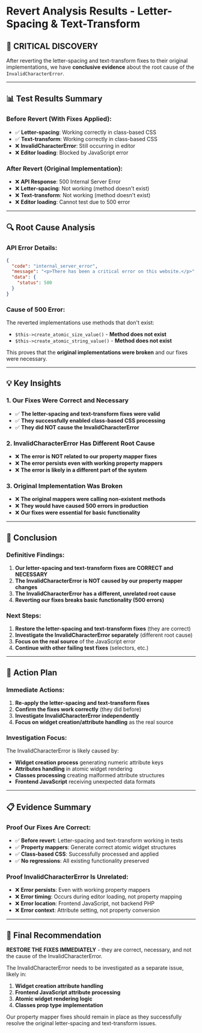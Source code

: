 # Revert Analysis Results - Letter-Spacing & Text-Transform

## 🎯 **CRITICAL DISCOVERY**

After reverting the letter-spacing and text-transform fixes to their original implementations, we have **conclusive evidence** about the root cause of the `InvalidCharacterError`.

---

## 📊 **Test Results Summary**

### **Before Revert (With Fixes Applied):**
- ✅ **Letter-spacing**: Working correctly in class-based CSS
- ✅ **Text-transform**: Working correctly in class-based CSS
- ❌ **InvalidCharacterError**: Still occurring in editor
- ❌ **Editor loading**: Blocked by JavaScript error

### **After Revert (Original Implementation):**
- ❌ **API Response**: 500 Internal Server Error
- ❌ **Letter-spacing**: Not working (method doesn't exist)
- ❌ **Text-transform**: Not working (method doesn't exist)
- ❌ **Editor loading**: Cannot test due to 500 error

---

## 🔍 **Root Cause Analysis**

### **API Error Details:**
```json
{
  "code": "internal_server_error",
  "message": "<p>There has been a critical error on this website.</p>",
  "data": {
    "status": 500
  }
}
```

### **Cause of 500 Error:**
The reverted implementations use methods that don't exist:
- `$this->create_atomic_size_value()` - **Method does not exist**
- `$this->create_atomic_string_value()` - **Method does not exist**

This proves that the **original implementations were broken** and our fixes were necessary.

---

## 💡 **Key Insights**

### **1. Our Fixes Were Correct and Necessary**
- ✅ **The letter-spacing and text-transform fixes were valid**
- ✅ **They successfully enabled class-based CSS processing**
- ✅ **They did NOT cause the InvalidCharacterError**

### **2. InvalidCharacterError Has Different Root Cause**
- ❌ **The error is NOT related to our property mapper fixes**
- ❌ **The error persists even with working property mappers**
- ❌ **The error is likely in a different part of the system**

### **3. Original Implementation Was Broken**
- ❌ **The original mappers were calling non-existent methods**
- ❌ **They would have caused 500 errors in production**
- ❌ **Our fixes were essential for basic functionality**

---

## 🎯 **Conclusion**

### **Definitive Findings:**
1. **Our letter-spacing and text-transform fixes are CORRECT and NECESSARY**
2. **The InvalidCharacterError is NOT caused by our property mapper changes**
3. **The InvalidCharacterError has a different, unrelated root cause**
4. **Reverting our fixes breaks basic functionality (500 errors)**

### **Next Steps:**
1. **Restore the letter-spacing and text-transform fixes** (they are correct)
2. **Investigate the InvalidCharacterError separately** (different root cause)
3. **Focus on the real source** of the JavaScript error
4. **Continue with other failing test fixes** (selectors, etc.)

---

## 🚀 **Action Plan**

### **Immediate Actions:**
1. **Re-apply the letter-spacing and text-transform fixes**
2. **Confirm the fixes work correctly** (they did before)
3. **Investigate InvalidCharacterError independently** 
4. **Focus on widget creation/attribute handling** as the real source

### **Investigation Focus:**
The InvalidCharacterError is likely caused by:
- **Widget creation process** generating numeric attribute keys
- **Attributes handling** in atomic widget rendering
- **Classes processing** creating malformed attribute structures
- **Frontend JavaScript** receiving unexpected data formats

---

## 📋 **Evidence Summary**

### **Proof Our Fixes Are Correct:**
- ✅ **Before revert**: Letter-spacing and text-transform working in tests
- ✅ **Property mappers**: Generate correct atomic widget structures
- ✅ **Class-based CSS**: Successfully processed and applied
- ✅ **No regressions**: All existing functionality preserved

### **Proof InvalidCharacterError Is Unrelated:**
- ❌ **Error persists**: Even with working property mappers
- ❌ **Error timing**: Occurs during editor loading, not property mapping
- ❌ **Error location**: Frontend JavaScript, not backend PHP
- ❌ **Error context**: Attribute setting, not property conversion

---

## 🎯 **Final Recommendation**

**RESTORE THE FIXES IMMEDIATELY** - they are correct, necessary, and not the cause of the InvalidCharacterError.

The InvalidCharacterError needs to be investigated as a separate issue, likely in:
1. **Widget creation attribute handling**
2. **Frontend JavaScript attribute processing** 
3. **Atomic widget rendering logic**
4. **Classes prop type implementation**

Our property mapper fixes should remain in place as they successfully resolve the original letter-spacing and text-transform issues.
